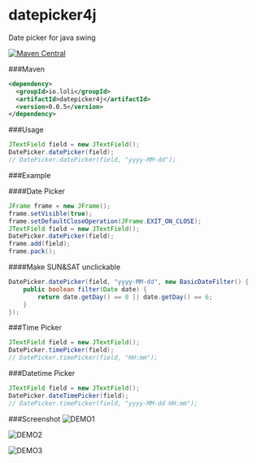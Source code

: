 datepicker4j
============
Date picker for java swing

[![Maven Central](https://maven-badges.herokuapp.com/maven-central/io.loli/datepicker4j/badge.svg)](https://maven-badges.herokuapp.com/maven-central/io.loli/datepicker4j)


###Maven

```xml
<dependency>
  <groupId>io.loli</groupId>
  <artifactId>datepicker4j</artifactId>
  <version>0.0.5</version>
</dependency>
```

###Usage

```java
JTextField field = new JTextField();
DatePicker.datePicker(field);
// DatePicker.datePicker(field, "yyyy-MM-dd");
```

###Example

####Date Picker

```java
JFrame frame = new JFrame();
frame.setVisible(true);
frame.setDefaultCloseOperation(JFrame.EXIT_ON_CLOSE);
JTextField field = new JTextField();
DatePicker.datePicker(field);
frame.add(field);
frame.pack();
```

####Make SUN&SAT unclickable

```java
DatePicker.datePicker(field, "yyyy-MM-dd", new BasicDateFilter() {
    public boolean filter(Date date) {
        return date.getDay() == 0 || date.getDay() == 6;
    }
});
```

###Time Picker

```java
JTextField field = new JTextField();
DatePicker.timePicker(field);
// DatePicker.timePicker(field, "HH:mm");
```

###Datetime Picker

```java
JTextField field = new JTextField();
DatePicker.dateTimePicker(field);
// DatePicker.timePicker(field, "yyyy-MM-dd HH:mm");
```

###Screenshot
![DEMO1](http://r.loli.io/ZfiARn.png)


![DEMO2](http://r.loli.io/aq2qeu.png)


![DEMO3](http://r.loli.io/3aqEVf.png)

